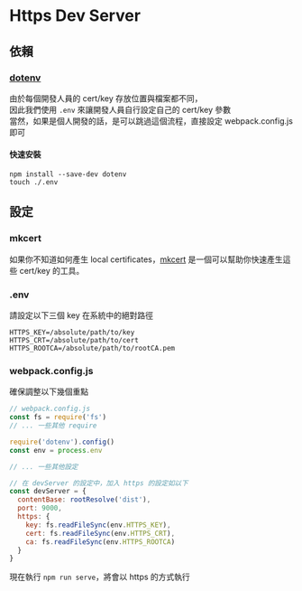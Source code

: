 
# Https Dev Server

## 依賴

### [dotenv](https://github.com/motdotla/dotenv)

由於每個開發人員的 cert/key 存放位置與檔案都不同，  
因此我們使用 `.env` 來讓開發人員自行設定自己的 cert/key 參數  
當然，如果是個人開發的話，是可以跳過這個流程，直接設定 webpack.config.js 即可  

#### 快速安裝
```shell
npm install --save-dev dotenv
touch ./.env
```

## 設定

### mkcert
如果你不知道如何產生 local certificates，[mkcert](https://github.com/FiloSottile/mkcert) 是一個可以幫助你快速產生這些 cert/key 的工具。

### .env

請設定以下三個 key 在系統中的絕對路徑  

```
HTTPS_KEY=/absolute/path/to/key
HTTPS_CRT=/absolute/path/to/cert
HTTPS_ROOTCA=/absolute/path/to/rootCA.pem
```

### webpack.config.js

確保調整以下幾個重點  

```javascript
// webpack.config.js
const fs = require('fs')
// ... 一些其他 require

require('dotenv').config()
const env = process.env

// ... 一些其他設定

// 在 devServer 的設定中，加入 https 的設定如以下
const devServer = {
  contentBase: rootResolve('dist'),
  port: 9000,
  https: {
    key: fs.readFileSync(env.HTTPS_KEY),
    cert: fs.readFileSync(env.HTTPS_CRT),
    ca: fs.readFileSync(env.HTTPS_ROOTCA)
  }
}
```

現在執行 `npm run serve`，將會以 https 的方式執行
